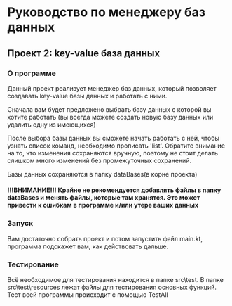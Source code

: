 # Руководство по менеджеру баз данных
## Проект 2: key-value база данных
### О программе
Данный проект реализует менеджер баз данных, который позволяет создавать key-value базы данных и работать с ними.

Сначала вам будет предложено выбрать базу данных с которой вы хотите работать (вы всегда можете создать новую базу данных
или удалить одну из имеющихся)

После выбора базы данных вы сможете начать работать с ней, чтобы узнать список команд, необходимо прописать 'list'. Обратите внимание на то,
что изменения сохраняются вручную, поэтому не стоит делать слишком много изменений без промежуточных сохранений.

Базы данных сохраняются в папку dataBases(в корне проекта)

#### !!!ВНИМАНИЕ!!! Крайне не рекомендуется добавлять файлы в папку dataBases и менять файлы, которые там хранятся. Это может привести к ошибкам в программе и/или утере ваших данных


### Запуск
Вам достаточно собрать проект и потом запустить файл main.kt, программа подскажет вам, как действовать дальше.

### Тестирование
Всё необходимое для тестирования находится в папке src\test. В папке src\test\resources лежат файлы для тестирования основных функций.
Тест всей программы происходит с помощью TestAll
